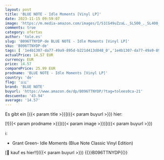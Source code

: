 ```yaml
---
layout: post
title: 'BLUE NOTE - Idle Moments [Vinyl LP]'
date: 2023-11-15 09:59:07
image: 'https://m.media-amazon.com/images/I/51CG49uZzaL._SL500_._SL400_.jpg'
comments: true
category: ofertas
author: 'tole.es'
slug: 'B096TTNYDP-de BLUE NOTE - Idle Moments [Vinyl LP]'
sku: 'B096TTNYDP-de'
tags: [ '1e4b1307-da77-49a9-895d-b221d413d048_0','1e4b1307-da77-49a9-895d-b221d413d048_7601','905a2af1-15b0-41e8-8d66-5164d18c431a_0','Arborist Merchandising Root','Artist Pages Filter Nodes','AutoRip','Bebop','Custom Stores','Featured Categories','Formate','Jazz','Main Albums','Musik Kategorien','Musik-CDs & Vinyl','Regions','Regular Stores','Self Service','Shops','Special Features Stores','USA & Großbritannien','Vinyl','blue note','🇩🇪', ]
actualPrice: 14.57 EUR
currency: EUR
price: 14.57
comparePrice: 25.99 EUR
prodname: 'BLUE NOTE - Idle Moments [Vinyl LP]'
country: 'de'
flag: '🇩🇪'
brand: 'BLUE NOTE'
buyurl: 'https://www.amazon.de/dp/B096TTNYDP/?tag=tolees0ca-21'
descuento: '43.94'
average: '14.57'
---
```


Es gibt ein [{{< param title >}}]({{< param buyurl >}}) hier:

[![{{< param prodname >}}]({{< param image >}})]({{< param buyurl >}})

ℹ️:

- Grant Green- Idle Moments (Blue Note Classic Vinyl Edition)

[🛒 kauf es hier!!]({{< param buyurl >}})
{{<world>}}B096TTNYDP{{</world>}}
